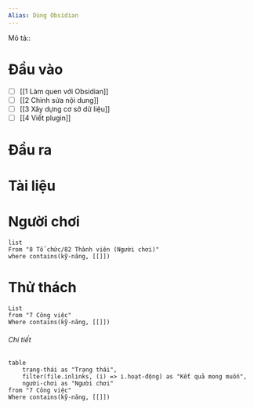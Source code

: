 ```yaml
---
Alias: Dùng Obsidian
---
```

Mô tả::
# Đầu vào
- [ ] [[1 Làm quen với Obsidian]]
- [ ] [[2 Chỉnh sửa nội dung]]
- [ ] [[3 Xây dựng cơ sở dữ liệu]]
- [ ] [[4 Viết plugin]]
# Đầu ra
# Tài liệu

# Người chơi
```dataview
list
From "8 Tổ chức/82 Thành viên (Người chơi)" 
where contains(kỹ-năng, [[]])
```

# Thử thách
```dataview 
List
from "7 Công việc"
Where contains(kỹ-năng, [[]])
```
###### Chi tiết
```dataview
table 
	trạng-thái as "Trạng thái", 
	filter(file.inlinks, (i) => i.hoạt-động) as "Kết quả mong muốn",
	người-chơi as "Người chơi"
from "7 Công việc"
Where contains(kỹ-năng, [[]])
```

